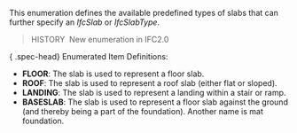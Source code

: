 This enumeration defines the available predefined types of slabs that can further specify an _IfcSlab_ or _IfcSlabType_.

> HISTORY&nbsp; New enumeration in IFC2.0

{ .spec-head}
Enumerated Item Definitions:

* **FLOOR**: The slab is used to represent a floor slab.
* **ROOF**: The slab is used to represent a roof slab (either flat or sloped).
* **LANDING**: The slab is used to represent a landing within a stair or ramp.
* **BASESLAB**: The slab is used to represent a floor slab against the ground (and thereby being a part of the foundation). Another name is mat foundation.